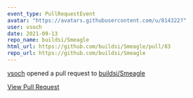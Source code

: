 ```yaml
---
event_type: PullRequestEvent
avatar: "https://avatars.githubusercontent.com/u/814322?"
user: vsoch
date: 2021-09-13
repo_name: buildsi/Smeagle
html_url: https://github.com/buildsi/Smeagle/pull/83
repo_url: https://github.com/buildsi/Smeagle
---
```


<a href='https://github.com/vsoch' target='_blank'>vsoch</a> opened a pull request to <a href='https://github.com/buildsi/Smeagle' target='_blank'>buildsi/Smeagle</a>

<a href='https://github.com/buildsi/Smeagle/pull/83' target='_blank'>View Pull Request</a>